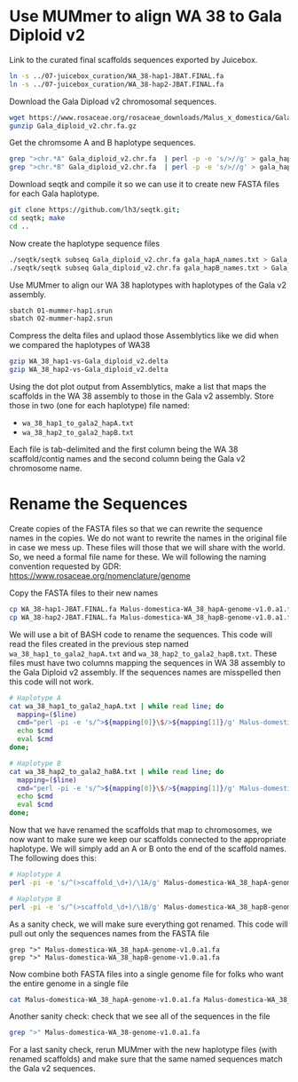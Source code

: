 # Use MUMmer to align WA 38 to Gala Diploid v2

Link to the curated final scaffolds sequences exported by Juicebox. 

```bash
ln -s ../07-juicebox_curation/WA_38-hap1-JBAT.FINAL.fa
ln -s ../07-juicebox_curation/WA_38-hap2-JBAT.FINAL.fa
```

Download the Gala Dipload v2 chromosomal sequences. 
```bash
wget https://www.rosaceae.org/rosaceae_downloads/Malus_x_domestica/Gala_diploid_v1/assembly/Gala_diploid_v2.chr.fa.gz
gunzip Gala_diploid_v2.chr.fa.gz
```

Get the chromsome A and B haplotype sequences.
```bash
grep ">chr.*A" Gala_diploid_v2.chr.fa  | perl -p -e 's/>//g' > gala_hapA_names.txt
grep ">chr.*B" Gala_diploid_v2.chr.fa  | perl -p -e 's/>//g' > gala_hapB_names.txt
```

Download seqtk and compile it so we can use it to create new FASTA files for each Gala haplotype.
```bash
git clone https://github.com/lh3/seqtk.git;
cd seqtk; make
cd ..
```

Now create the haplotype sequence files
```bash
./seqtk/seqtk subseq Gala_diploid_v2.chr.fa gala_hapA_names.txt > Gala_diploid_v2.chr.hapA.fa
./seqtk/seqtk subseq Gala_diploid_v2.chr.fa gala_hapB_names.txt > Gala_diploid_v2.chr.hapB.fa
```

Use MUMmer to align our WA 38 haplotypes with haplotypes of the Gala v2 assembly.
```bash
sbatch 01-mummer-hap1.srun
sbatch 02-mummer-hap2.srun
```

Compress the delta files and uplaod those Assemblytics like we did when we compared the haplotypes of WA38
```bash
gzip WA_38_hap1-vs-Gala_diploid_v2.delta
gzip WA_38_hap2-vs-Gala_diploid_v2.delta
```

Using the dot plot output from Assemblytics, make a list that maps the scaffolds in the
WA 38 assembly to those in the Gala v2 assembly. Store those in two (one for each haplotype) file named:

- `wa_38_hap1_to_gala2_hapA.txt`
- `wa_38_hap2_to_gala2_hapB.txt`

Each file is tab-delimited and the first column being the WA 38 scaffold/contig names and the
second column being the Gala v2 chromosome name. 

# Rename the Sequences

Create copies of the FASTA files so that we can rewrite the sequence names in the copies. We do not 
want to rewrite the names in the original file in case we mess up. These files will those that we 
will share with the world. So, we need a formal file name for these. We will following the naming 
convention requested by GDR: https://www.rosaceae.org/nomenclature/genome

Copy the FASTA files to their new names

```bash
cp WA_38-hap1-JBAT.FINAL.fa Malus-domestica-WA_38_hapA-genome-v1.0.a1.fa
cp WA_38-hap2-JBAT.FINAL.fa Malus-domestica-WA_38_hapB-genome-v1.0.a1.fa
````

We will use a bit of BASH code to rename the sequences. This code will read the files
created in the previous step named `wa_38_hap1_to_gala2_hapA.txt` and 
`wa_38_hap2_to_gala2_hapB.txt`. These files must have two columns mapping the 
sequences in WA 38 assembly to the Gala Diploid v2 assembly. If the sequences names
are misspelled then this code will not work.

```bash
# Haplotype A
cat wa_38_hap1_to_gala2_hapA.txt | while read line; do
  mapping=($line)
  cmd="perl -pi -e 's/^>${mapping[0]}\$/>${mapping[1]}/g' Malus-domestica-WA_38_hapA-genome-v1.0.a1.fa";
  echo $cmd
  eval $cmd
done;

# Haplotype B
cat wa_38_hap2_to_gala2_haBA.txt | while read line; do
  mapping=($line)
  cmd="perl -pi -e 's/^>${mapping[0]}\$/>${mapping[1]}/g' Malus-domestica-WA_38_hapB-genome-v1.0.a1.fa";
  echo $cmd
  eval $cmd
done;
```

Now that we have renamed the scaffolds that map to chromosomes, we now want to
make sure we keep our scaffolds connected to the appropriate haplotype. We will
simply add an A or B onto the end of the scaffold names. The following does this:
```bash
# Haplotype A
perl -pi -e 's/^(>scaffold_\d+)/\1A/g' Malus-domestica-WA_38_hapA-genome-v1.0.a1.fa

# Haplotype B
perl -pi -e 's/^(>scaffold_\d+)/\1B/g' Malus-domestica-WA_38_hapB-genome-v1.0.a1.fa
```

As a sanity check, we will make sure everything got renamed. This code will
pull out only the sequences names from the FASTA file
```
grep ">" Malus-domestica-WA_38_hapA-genome-v1.0.a1.fa
grep ">" Malus-domestica-WA_38_hapB-genome-v1.0.a1.fa
```

Now combine both FASTA files into a single genome file for folks who want the
entire genome in a single file
```bash
cat Malus-domestica-WA_38_hapA-genome-v1.0.a1.fa Malus-domestica-WA_38_hapB-genome-v1.0.a1.fa >  Malus-domestica-WA_38-genome-v1.0.a1.fa
```

Another sanity check: check that we see all of the sequences in the file
```bash
grep ">" Malus-domestica-WA_38-genome-v1.0.a1.fa
```

For a last sanity check, rerun MUMmer with the new haplotype files (with renamed scaffolds) and 
make sure that the same named sequences match the Gala v2 sequences.
